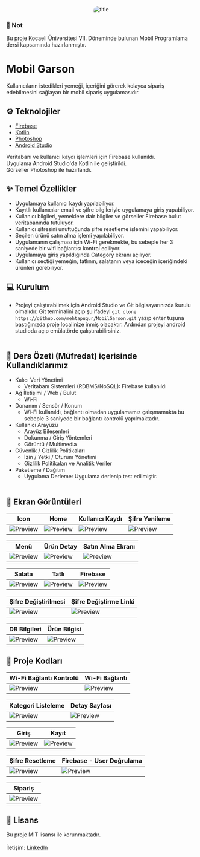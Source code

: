 <div align="center">
  <img src="https://user-images.githubusercontent.com/24686636/147353418-e1df2ff0-d5c1-46a7-b65b-03cda083667b.png" alt="title" style="border-top-left-radius: 10px; border-bottom-right-radius: 10px;" />
</div>

### :pushpin: Not

Bu proje Kocaeli Üniversitesi VII. Döneminde bulunan Mobil Programlama dersi kapsamında hazırlanmıştır.

# Mobil Garson

Kullanıcıların istedikleri yemeği, içeriğini görerek kolayca sipariş edebilmesini sağlayan bir mobil sipariş uygulamasıdır.

## :gear: Teknolojiler

- [Firebase](https://github.com/firebase/firebase-ios-sdk)
- [Kotlin](https://developer.android.com/kotlin?gclid=Cj0KCQiA_JWOBhDRARIsANymNOYYQZ6sq0EJRly0DDZoxGGYT49zsGCbuJKyQZb2EYz-PNEuI2F9ieAaAk10EALw_wcB&gclsrc=aw.ds)
- [Photoshop](https://www.adobe.com/tr/products/photoshop.html)
- [Android Studio](https://developer.android.com/studio?gclid=Cj0KCQiA_JWOBhDRARIsANymNOYfWt-U0UcFIXkOwDSTZs7q8Yz-okesn8M3_TyeAF5JLFw6FvF0u-8aAmu4EALw_wcB&gclsrc=aw.ds)

Veritabanı ve kullanıcı kaydı işlemleri için Firebase kullanıldı.<br/>
Uygulama Android Studio'da Kotlin ile geliştirildi.<br/>
Görseller Photoshop ile hazırlandı.<br/>

## :sparkles: Temel Özellikler

  - Uygulamaya kullanıcı kaydı yapılabiliyor.
  - Kayıtllı kullanıcılar email ve şifre bilgileriyle uygulamaya giriş yapabiliyor.
  - Kullanıcı bilgileri, yemeklere dair bilgiler ve görseller Firebase bulut veritabanında tutuluyor.
  - Kullanıcı şifresini unuttuğunda şifre resetleme işlemini yapabiliyor.
  - Seçilen ürünü satın alma işlemi yapılabiliyor.
  - Uygulamanın çalışması için Wi-Fi gerekmekte, bu sebeple her 3 saniyede bir wifi bağlantısı kontrol ediliyor.
  - Uygulamaya giriş yapıldığında Category ekranı açılıyor.
  - Kullanıcı seçtiği yemeğin, tatlının, salatanın veya içeceğin içeriğindeki ürünleri görebiliyor.

## :computer: Kurulum
  
  - Projeyi çalıştırabilmek için Android Studio ve Git bilgisayarınızda kurulu olmalıdır. Git terminalini açıp şu ifadeyi ``git clone https://github.com/mehtapugur/MobilGarson.git`` yazıp enter tuşuna bastığınızda proje localinize inmiş olacaktır. Ardından projeyi android studioda açıp emülatörde çalıştırabilirsiniz.<br/><br/>

## :page_with_curl: Ders Özeti (Müfredat) içerisinde Kullandıklarımız

- Kalıcı Veri Yönetimi
  - Veritabanı Sistemleri (RDBMS/NoSQL): Firebase kullanıldı
- Ağ İletişimi / Web / Bulut
  - Wi-Fi
- Donanım / Sensör / Konum
  - Wi-Fi kullanıldı, bağlantı olmadan uygulamamız çalışmamakta bu sebeple 3 saniyede bir bağlantı kontrolü yapılmaktadır.
- Kullanıcı Arayüzü
  - Arayüz Bileşenleri
  - Dokunma / Giriş Yöntemleri
  - Görüntü / Multimedia  
- Güvenlik / Gizlilik Politikaları
  - İzin / Yetki / Oturum Yönetimi
  - Gizlilik Politikaları ve Analitik Veriler
- Paketleme / Dağıtım
  - Uygulama Derleme: Uygulama derlenip test edilmiştir. </br></br>

## :camera_flash: Ekran Görüntüleri

| Icon | Home | Kullanıcı Kaydı | Şifre Yenileme |
| --- | --- | --- | --- |
| ![Preview](https://user-images.githubusercontent.com/24686636/147360711-12b7337d-93bb-426a-b90b-3cdbdd319460.png) | ![Preview](https://user-images.githubusercontent.com/24686636/147360749-9a4f7941-8b1e-4b0d-96be-0a4720031607.png) | ![Preview](https://user-images.githubusercontent.com/24686636/147360861-a63d3a8c-53bd-4e73-9592-3c548f7cb5e2.png) | ![Preview](https://user-images.githubusercontent.com/24686636/147360984-8c9da7f6-c450-4935-b7b5-12448cd85310.png) |

| Menü | Ürün Detay | Satın Alma Ekranı |
| --- | --- | --- |
| ![Preview](https://user-images.githubusercontent.com/24686636/147361109-469fad6d-6855-4bdc-8192-0559435faf50.png) | ![Preview](https://user-images.githubusercontent.com/24686636/147361131-ac47dee1-9c36-4e81-8ca3-412cbb654c32.png) | ![Preview](https://user-images.githubusercontent.com/24686636/147362025-195b8fb8-6141-4fbf-bba7-6506b63ea03c.png) |

| Salata | Tatlı | Firebase |
| --- | --- | --- |
| ![Preview](https://user-images.githubusercontent.com/24686636/147361994-296403f5-da70-4029-b215-380541d21b8b.png) | ![Preview](https://user-images.githubusercontent.com/24686636/147361982-ea524939-ac21-45fe-b531-22b4cae8c1d2.png) | ![Preview](https://user-images.githubusercontent.com/24686636/147361757-8c07597f-fcbb-4501-9476-4afdf6611e22.png) |

| Şifre Değiştirilmesi | Şifre Değiştirme Linki |
| --- | --- |
| ![Preview](https://user-images.githubusercontent.com/24686636/147361647-58610e43-dbc1-4ae0-b700-0840e96ce30f.png) | ![Preview](https://user-images.githubusercontent.com/24686636/147361658-3df9ddd6-6052-4198-ad2e-878baa0d6051.png) |

| DB Bilgileri | Ürün Bilgisi |
| --- | --- |
| ![Preview](https://user-images.githubusercontent.com/24686636/147362149-c817cea9-6c47-454b-92d0-c1d70f53c893.png) | ![Preview](https://user-images.githubusercontent.com/24686636/147362177-f2bf5924-734b-4d5d-900f-efa349ecfee6.png) |

## :camera_flash: Proje Kodları

| Wi-Fi Bağlantı Kontrolü | Wi-Fi Bağlantı |
| --- | --- |
| ![Preview](https://user-images.githubusercontent.com/24686636/147362332-f45a4761-692a-4b5b-a3db-010eb8141e6e.png) | ![Preview](https://user-images.githubusercontent.com/24686636/147362565-592c2093-1fe4-4f7d-9ca3-e727a5341c5d.png) |

| Kategori Listeleme| Detay Sayfası |
| --- | --- |
| ![Preview](https://user-images.githubusercontent.com/24686636/147362332-f45a4761-692a-4b5b-a3db-010eb8141e6e.png) | ![Preview](https://user-images.githubusercontent.com/24686636/147362431-ccbd1122-170a-403d-ab1f-ac97d7453487.png) |

| Giriş | Kayıt |
| --- | --- |
| ![Preview](https://user-images.githubusercontent.com/24686636/147362607-dcbe39aa-33b8-4ece-88eb-69c2976f6024.png) | ![Preview](https://user-images.githubusercontent.com/24686636/147362640-61760814-cbbf-490b-944f-851f8b9f23c2.png) |

| Şifre Resetleme | Firebase - User Doğrulama |
| --- | --- |
| ![Preview](https://user-images.githubusercontent.com/24686636/147362742-bc0ec528-4865-4d52-b0f6-504bcee52e13.png) | ![Preview](https://user-images.githubusercontent.com/24686636/147362729-c5f2f824-c789-45ba-acfc-c33fe985d607.png) |

| Sipariş |
| --- |
| ![Preview](https://user-images.githubusercontent.com/24686636/147362765-bb516720-b9fd-4c10-b03e-9ed57ba4491c.png) |

## :memo: Lisans
Bu proje MIT lisansı ile korunmaktadır.
<br/>
<br/>
İletişim: [LinkedIn](https://www.linkedin.com/in/mehtapugur)
